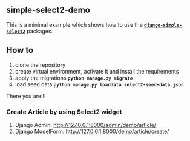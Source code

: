 ## simple-select2-demo

This is a minimal example which shows how to use the [**`django-simple-select2`**](https://github.com/jerinpetergeorge/django-simple-select2) packages.

## How to
1. clone the repository
2. create virtual environment, activate it and install the requirements
3. apply the migrations **`python manage.py migrate`**
4. load seed data **`python manage.py loaddata select2-seed-data.json`**

There you are!!!

### Create Article by using Select2 widget
1. Django Admin: http://127.0.0.1:8000/admin/demo/article/
2. Django ModelForm: http://127.0.0.1:8000/demo/article/create/

